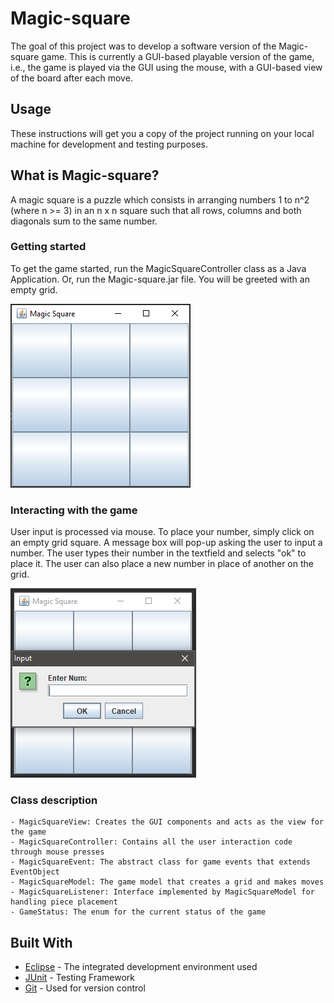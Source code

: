 # Magic-square
The goal of this project was to develop a software version of the Magic-square game. This is currently a GUI-based playable version of the game, i.e., the game is played via the GUI using the mouse, with a GUI-based view of the board after each move. 

## Usage
These instructions will get you a copy of the project running on your local machine for development and testing purposes.

## What is Magic-square?
A magic square is a puzzle which consists in arranging numbers 1 to n^2 (where n >= 3) in
an n x n square such that all rows, columns and both diagonals sum to the same number.

### Getting started
To get the game started, run the MagicSquareController class as a Java Application. Or, run the Magic-square.jar file. You will be greeted with an empty grid.

![picture](images/screenshot1.png)

### Interacting with the game

User input is processed via mouse. To place your number, simply click on an empty grid square. A message box will pop-up asking the user to input a number. The user types their number in the textfield and selects "ok" to place it. The user can also place a new number in place of another on the grid.

![picture](images/screenshot2.png)

### Class description

```
- MagicSquareView: Creates the GUI components and acts as the view for the game
- MagicSquareController: Contains all the user interaction code through mouse presses
- MagicSquareEvent: The abstract class for game events that extends EventObject
- MagicSquareModel: The game model that creates a grid and makes moves
- MagicSquareListener: Interface implemented by MagicSquareModel for handling piece placement
- GameStatus: The enum for the current status of the game
```

## Built With

* [Eclipse](https://www.eclipse.org/downloads/) - The integrated development environment used
* [JUnit](https://junit.org/junit5/) - Testing Framework
* [Git](https://git-scm.com/) - Used for version control
